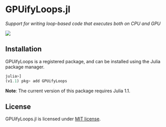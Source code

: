 GPUifyLoops.jl
==============
*Support for writing loop-based code that executes both on CPU and GPU*

[![][docs-latest-img]][docs-latest-url]

[docs-latest-img]: https://img.shields.io/badge/docs-latest-blue.svg
[docs-latest-url]: https://juliagpu.gitlab.io/GPUifyLoops.jl/

Installation
------------

GPUifyLoops is a registered package, and can be installed using the Julia package
manager.

```julia
julia>]
(v1.1) pkg> add GPUifyLoops
```

**Note**: The current version of this package requires Julia 1.1.

License
-------

GPUifyLoops.jl is licensed under [MIT license](LICENSE.md).
